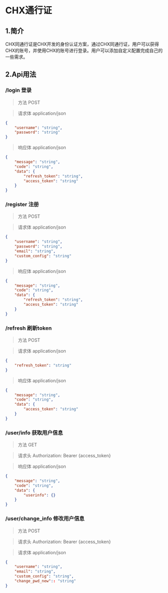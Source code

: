 # CHX通行证

## 1.简介

CHX同通行证是CHX开发的身份认证方案，通过CHX同通行证，用户可以获得CHX的账号，并使用CHX的账号进行登录。用户可以添加自定义配置完成自己的一些需求。

## 2.Api用法

### /login 登录

> 方法 POST

> 请求体 application/json
```json
{
    "username": "string",
    "password": "string"
}
```

> 响应体 application/json

```json
{
    "message": "string",
    "code": "string",
    "data": {
        "refresh_token": "string",
        "access_token": "string"
    }
}
```

### /register 注册

> 方法 POST

> 请求体 application/json
```json
{
    "username": "string",
    "password": "string",
    "email": "string",
    "custom_config": "string"
}
```
> 响应体 application/json

```json
{
    "message": "string",
    "code": "string",
    "data": {
        "refresh_token": "string",
        "access_token": "string"
    }
}
```

### /refresh 刷新token

> 方法 POST

> 请求体 application/json

```json
{
    "refresh_token": "string"
}
```

> 响应体 application/json

```json
{
    "message": "string",
    "code": "string",
    "data": {
        "access_token": "string"
    }
}
```

### /user/info 获取用户信息

> 方法 GET

> 请求头 Authorization: Bearer {access_token}

> 响应体 application/json

```json
{
    "message": "string",
    "code": "string",
    "data": {
        "userinfo": {}
    }
}
```

### /user/change_info 修改用户信息

> 方法 POST

> 请求头 Authorization: Bearer {access_token}

> 请求体 application/json

```json
{
    "username": "string",
    "email": "string",
    "custom_config": "string",
    "change_pwd_new":: "string"
}
```